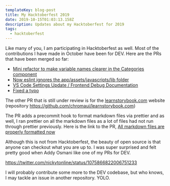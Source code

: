 ```yaml
---
templateKey: blog-post
title: My Hacktoberfest 2019
date: 2019-10-15T01:03:13.158Z
description: Updates about my Hacktoberfest for 2019
tags:
  - hacktoberfest
---
```


Like many of you, I am participating in Hacktoberfest as well. Most of the contributions I have made in October have been for DEV. Here are the PRs that have been merged so far:

-   [Mini refactor to make variable names clearer in the Categories component](https://github.com/thepracticaldev/dev.to/pull/4257)
-   [Now eslint ignores the app/assets/javascripts/lib folder](https://github.com/thepracticaldev/dev.to/pull/4323)
-   [VS Code Settings Update / Frontend Debug Documentation](https://github.com/thepracticaldev/dev.to/pull/4346)
-   [Fixed a typo](https://github.com/thepracticaldev/dev.to/pull/4374)

The other PR that is still under review is for the [learnstorybook.com](https://learnstorybook.com) website (repository https://github.com/chromaui/learnstorybook.com)

The PR adds a precommit hook to format markdown files via prettier and as well, I ran prettier on all the markdown files as a lot of files had not run through prettier previously. Here is the link to the PR, [All markdown files are properly formatted now](https://github.com/chromaui/learnstorybook.com/pull/181)

Although this is not from Hacktoberfest, the beauty of open source is that anyone can checkout what you are up to. I was super surprised and felt pretty good when Addy Osmani like one of my PRs for DEV.

https://twitter.com/nickytonline/status/1075866822006751233

I will probably contribute some more to the DEV codebase, but who knows, I may tackle an issue in another repository. YOLO.
